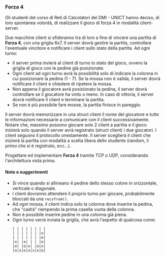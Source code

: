 ### Forza 4

Gli studenti del corso di Reti di Calcolatori del DMI - UNICT hanno deciso, di loro spontanea volontà, di realizzare il gioco di forza 4 in modalità client-server.

Due macchine client si sfideranno tra di loro a fine di vincere una partita di **Forza 4**, con una griglia 6x7.
Il server dovrà gestire la partita, controllare l'eventuale vincitore e notificare i client sullo stato della partita.
Ad ogni turno:

- Il server prima invierà al client di turno lo stato del gioco, ovvero la griglia di gioco con le pedine già posizionate.
- Ogni client ad ogni turno avrà la possibilità solo di indicare la colonna in cui posizionare la pedina (1 - 7). Se la mossa non è valida, il server dovrà notificare il client e chiedere di ripetere la mossa.
- Non appena il giocatore avrà posizionato la pedina, il server dovrà controllare se il giocatore ha vinto o meno. In caso di vittoria, il server dovrà notificare il client e terminare la partita.
- Se non è più possibile fare mosse, la partita finisce in pareggio.

Il server dovrà memorizzare in una struct client il nome del giocatore e tutte le informazioni necessarie a comunicare con il client successivamente.
Notare che, massimo possono giocare solo 2 client a partita e il gioco inizierà solo quando il server avrà registrato (struct client) i due giocatori.
I client seguono il protocollo onestamente.
Il server sceglierà il client che inizierà la partita con modalità a scelta libera dello studente (random, il primo che si è registrato, ecc...).

Progettare ed implementare **Forza 4** tramite TCP o UDP, considerando l'architettura vista prima.

#### Note e suggerimenti

- Si vince quando si allineano 4 pedine dello stesso colore in orizzontale, verticale o diagonale.
- I client dovranno attendere il proprio turno per giocare, probabilmente bloccati da una `recvfrom()`.
- Ad ogni mossa, il client indica solo la colonna dove inserire la pedina, che "cadrà" riempendo la prima casella vuota della colonna.
- Non è possibile inserire pedine in una colonna già piena.
- Ogni turno verrà inviata la griglia, che avrà l'aspetto di qualcosa come:
  ```text
  | | | | | | | |
  | | | | | | |x|
  | | | | | | |o|
  |x| |x| | | |o|
  |o| |o|x| |o|x|
  |o|x|o|x|x|x|o|
  ```
